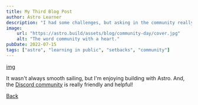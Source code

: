 ```yaml
---
title: My Third Blog Post
author: Astro Learner
description: "I had some challenges, but asking in the community really helped!"
image: 
    url: "https://astro.build/assets/blog/community-day/cover.jpg"
    alt: "The word community with a heart."
pubDate: 2022-07-15
tags: ["astro", "learning in public", "setbacks", "community"]
---
```


[img](image)

It wasn't always smooth sailing, but I'm enjoying building with Astro. And, the [Discord community](https://astro.build/chat) is really friendly and helpful!

[Back](/blog/)
